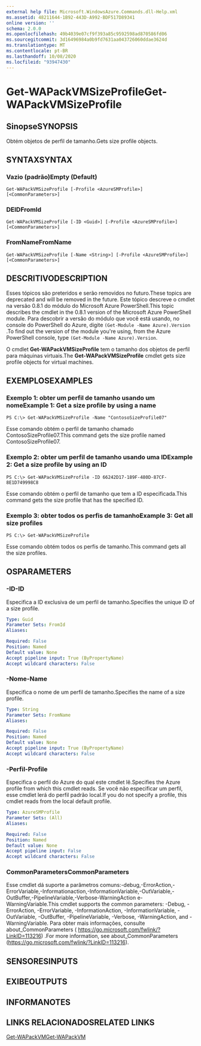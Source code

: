 ```yaml
---
external help file: Microsoft.WindowsAzure.Commands.dll-Help.xml
ms.assetid: 48211644-1B92-443D-A992-BDF517D89341
online version: ''
schema: 2.0.0
ms.openlocfilehash: 49b4039e07cf9f393a85c9592598ad870586fd06
ms.sourcegitcommit: 3d16496984a0b9fd7631aa043726060ddae3624d
ms.translationtype: MT
ms.contentlocale: pt-BR
ms.lasthandoff: 10/08/2020
ms.locfileid: "93947430"
---
```

# <span data-ttu-id="51c2e-101">Get-WAPackVMSizeProfile</span><span class="sxs-lookup"><span data-stu-id="51c2e-101">Get-WAPackVMSizeProfile</span></span>

## <span data-ttu-id="51c2e-102">Sinopse</span><span class="sxs-lookup"><span data-stu-id="51c2e-102">SYNOPSIS</span></span>
<span data-ttu-id="51c2e-103">Obtém objetos de perfil de tamanho.</span><span class="sxs-lookup"><span data-stu-id="51c2e-103">Gets size profile objects.</span></span>

## <span data-ttu-id="51c2e-104">SYNTAX</span><span class="sxs-lookup"><span data-stu-id="51c2e-104">SYNTAX</span></span>

### <span data-ttu-id="51c2e-105">Vazio (padrão)</span><span class="sxs-lookup"><span data-stu-id="51c2e-105">Empty (Default)</span></span>
```
Get-WAPackVMSizeProfile [-Profile <AzureSMProfile>] [<CommonParameters>]
```

### <span data-ttu-id="51c2e-106">DEID</span><span class="sxs-lookup"><span data-stu-id="51c2e-106">FromId</span></span>
```
Get-WAPackVMSizeProfile [-ID <Guid>] [-Profile <AzureSMProfile>] [<CommonParameters>]
```

### <span data-ttu-id="51c2e-107">FromName</span><span class="sxs-lookup"><span data-stu-id="51c2e-107">FromName</span></span>
```
Get-WAPackVMSizeProfile [-Name <String>] [-Profile <AzureSMProfile>] [<CommonParameters>]
```

## <span data-ttu-id="51c2e-108">DESCRITIVO</span><span class="sxs-lookup"><span data-stu-id="51c2e-108">DESCRIPTION</span></span>
<span data-ttu-id="51c2e-109">Esses tópicos são preteridos e serão removidos no futuro.</span><span class="sxs-lookup"><span data-stu-id="51c2e-109">These topics are deprecated and will be removed in the future.</span></span>
<span data-ttu-id="51c2e-110">Este tópico descreve o cmdlet na versão 0.8.1 do módulo do Microsoft Azure PowerShell.</span><span class="sxs-lookup"><span data-stu-id="51c2e-110">This topic describes the cmdlet in the 0.8.1 version of the Microsoft Azure PowerShell module.</span></span>
<span data-ttu-id="51c2e-111">Para descobrir a versão do módulo que você está usando, no console do PowerShell do Azure, digite `(Get-Module -Name Azure).Version` .</span><span class="sxs-lookup"><span data-stu-id="51c2e-111">To find out the version of the module you're using, from the Azure PowerShell console, type `(Get-Module -Name Azure).Version`.</span></span>

<span data-ttu-id="51c2e-112">O cmdlet **Get-WAPackVMSizeProfile** tem o tamanho dos objetos de perfil para máquinas virtuais.</span><span class="sxs-lookup"><span data-stu-id="51c2e-112">The **Get-WAPackVMSizeProfile** cmdlet gets size profile objects for virtual machines.</span></span>

## <span data-ttu-id="51c2e-113">EXEMPLOS</span><span class="sxs-lookup"><span data-stu-id="51c2e-113">EXAMPLES</span></span>

### <span data-ttu-id="51c2e-114">Exemplo 1: obter um perfil de tamanho usando um nome</span><span class="sxs-lookup"><span data-stu-id="51c2e-114">Example 1: Get a size profile by using a name</span></span>
```
PS C:\> Get-WAPackVMSizeProfile -Name "ContosoSizeProfile07"
```

<span data-ttu-id="51c2e-115">Esse comando obtém o perfil de tamanho chamado ContosoSizeProfile07.</span><span class="sxs-lookup"><span data-stu-id="51c2e-115">This command gets the size profile named ContosoSizeProfile07.</span></span>

### <span data-ttu-id="51c2e-116">Exemplo 2: obter um perfil de tamanho usando uma ID</span><span class="sxs-lookup"><span data-stu-id="51c2e-116">Example 2: Get a size profile by using an ID</span></span>
```
PS C:\> Get-WAPackVMSizeProfile -ID 66242D17-189F-480D-87CF-8E1D749998C8
```

<span data-ttu-id="51c2e-117">Esse comando obtém o perfil de tamanho que tem a ID especificada.</span><span class="sxs-lookup"><span data-stu-id="51c2e-117">This command gets the size profile that has the specified ID.</span></span>

### <span data-ttu-id="51c2e-118">Exemplo 3: obter todos os perfis de tamanho</span><span class="sxs-lookup"><span data-stu-id="51c2e-118">Example 3: Get all size profiles</span></span>
```
PS C:\> Get-WAPackVMSizeProfile
```

<span data-ttu-id="51c2e-119">Esse comando obtém todos os perfis de tamanho.</span><span class="sxs-lookup"><span data-stu-id="51c2e-119">This command gets all the size profiles.</span></span>

## <span data-ttu-id="51c2e-120">OS</span><span class="sxs-lookup"><span data-stu-id="51c2e-120">PARAMETERS</span></span>

### <span data-ttu-id="51c2e-121">-ID</span><span class="sxs-lookup"><span data-stu-id="51c2e-121">-ID</span></span>
<span data-ttu-id="51c2e-122">Especifica a ID exclusiva de um perfil de tamanho.</span><span class="sxs-lookup"><span data-stu-id="51c2e-122">Specifies the unique ID of a size profile.</span></span>

```yaml
Type: Guid
Parameter Sets: FromId
Aliases:

Required: False
Position: Named
Default value: None
Accept pipeline input: True (ByPropertyName)
Accept wildcard characters: False
```

### <span data-ttu-id="51c2e-123">-Nome</span><span class="sxs-lookup"><span data-stu-id="51c2e-123">-Name</span></span>
<span data-ttu-id="51c2e-124">Especifica o nome de um perfil de tamanho.</span><span class="sxs-lookup"><span data-stu-id="51c2e-124">Specifies the name of a size profile.</span></span>

```yaml
Type: String
Parameter Sets: FromName
Aliases:

Required: False
Position: Named
Default value: None
Accept pipeline input: True (ByPropertyName)
Accept wildcard characters: False
```

### <span data-ttu-id="51c2e-125">-Perfil</span><span class="sxs-lookup"><span data-stu-id="51c2e-125">-Profile</span></span>
<span data-ttu-id="51c2e-126">Especifica o perfil do Azure do qual este cmdlet lê.</span><span class="sxs-lookup"><span data-stu-id="51c2e-126">Specifies the Azure profile from which this cmdlet reads.</span></span>
<span data-ttu-id="51c2e-127">Se você não especificar um perfil, esse cmdlet lerá do perfil padrão local.</span><span class="sxs-lookup"><span data-stu-id="51c2e-127">If you do not specify a profile, this cmdlet reads from the local default profile.</span></span>

```yaml
Type: AzureSMProfile
Parameter Sets: (All)
Aliases:

Required: False
Position: Named
Default value: None
Accept pipeline input: False
Accept wildcard characters: False
```

### <span data-ttu-id="51c2e-128">CommonParameters</span><span class="sxs-lookup"><span data-stu-id="51c2e-128">CommonParameters</span></span>
<span data-ttu-id="51c2e-129">Esse cmdlet dá suporte a parâmetros comuns:-debug,-ErrorAction,-ErrorVariable,-Informationaction,-InformationVariable,-OutVariable,-OutBuffer,-PipelineVariable,-Verbose-WarningAction e-WarningVariable.</span><span class="sxs-lookup"><span data-stu-id="51c2e-129">This cmdlet supports the common parameters: -Debug, -ErrorAction, -ErrorVariable, -InformationAction, -InformationVariable, -OutVariable, -OutBuffer, -PipelineVariable, -Verbose, -WarningAction, and -WarningVariable.</span></span> <span data-ttu-id="51c2e-130">Para obter mais informações, consulte about_CommonParameters ( https://go.microsoft.com/fwlink/?LinkID=113216) .</span><span class="sxs-lookup"><span data-stu-id="51c2e-130">For more information, see about_CommonParameters (https://go.microsoft.com/fwlink/?LinkID=113216).</span></span>

## <span data-ttu-id="51c2e-131">SENSORES</span><span class="sxs-lookup"><span data-stu-id="51c2e-131">INPUTS</span></span>

## <span data-ttu-id="51c2e-132">EXIBE</span><span class="sxs-lookup"><span data-stu-id="51c2e-132">OUTPUTS</span></span>

## <span data-ttu-id="51c2e-133">INFORMA</span><span class="sxs-lookup"><span data-stu-id="51c2e-133">NOTES</span></span>

## <span data-ttu-id="51c2e-134">LINKS RELACIONADOS</span><span class="sxs-lookup"><span data-stu-id="51c2e-134">RELATED LINKS</span></span>

[<span data-ttu-id="51c2e-135">Get-WAPackVM</span><span class="sxs-lookup"><span data-stu-id="51c2e-135">Get-WAPackVM</span></span>](./Get-WAPackVM.md)


